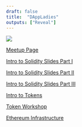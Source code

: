 ```yaml
--- 
draft: false
title:  "DAppLadies"
outputs: ["Reveal"]
---
```


![](./../images/dappladies/logo.png)

<a href="https://www.meetup.com/DApp-Ladies" target ="_blank">Meetup Page</a>

[Intro to Solidity Slides Part I](/intro-to-solidity1)

[Intro to Solidity Slides Part II](/intro-to-solidity2)

[Intro to Solidity Slides Part III](/intro-to-solidity3)

[Intro to Tokens](/intro-to-tokens)

[Token Workshop](/token-workshop)

[Ethereum Infrastructure](/ethereum-infrastructure)
